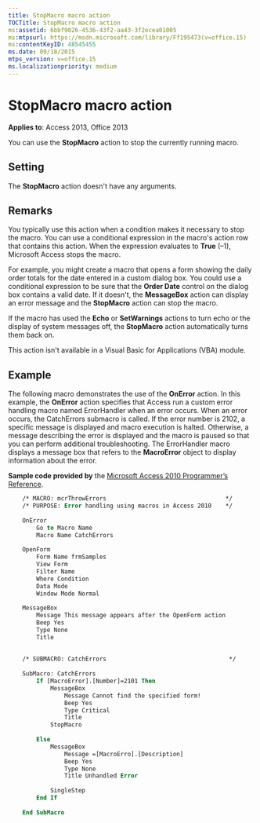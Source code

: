 ```yaml
---
title: StopMacro macro action
TOCTitle: StopMacro macro action
ms:assetid: 6bbf9026-4536-43f2-aa43-3f2ecea01005
ms:mtpsurl: https://msdn.microsoft.com/library/Ff195473(v=office.15)
ms:contentKeyID: 48545455
ms.date: 09/18/2015
mtps_version: v=office.15
ms.localizationpriority: medium
---
```


# StopMacro macro action

**Applies to**: Access 2013, Office 2013

You can use the **StopMacro** action to stop the currently running macro.

## Setting

The **StopMacro** action doesn't have any arguments.

## Remarks

You typically use this action when a condition makes it necessary to stop the macro. You can use a conditional expression in the macro's action row that contains this action. When the expression evaluates to **True** (–1), Microsoft Access stops the macro.

For example, you might create a macro that opens a form showing the daily order totals for the date entered in a custom dialog box. You could use a conditional expression to be sure that the **Order Date** control on the dialog box contains a valid date. If it doesn't, the **MessageBox** action can display an error message and the **StopMacro** action can stop the macro.

If the macro has used the **Echo** or **SetWarnings** actions to turn echo or the display of system messages off, the **StopMacro** action automatically turns them back on.

This action isn't available in a Visual Basic for Applications (VBA) module.

## Example

The following macro demonstrates the use of the **OnError** action. In this example, the **OnError** action specifies that Access run a custom error handling macro named ErrorHandler when an error occurs. When an error occurs, the CatchErrors submacro is called. If the error number is 2102, a specific message is displayed and macro execution is halted. Otherwise, a message describing the error is displayed and the macro is paused so that you can perform additional troubleshooting. The ErrorHandler macro displays a message box that refers to the **MacroError** object to display information about the error.

**Sample code provided by** the [Microsoft Access 2010 Programmer’s Reference](https://www.amazon.com/Microsoft-Access-2010-Programmers-Reference/dp/8126528125).

```vb
    /* MACRO: mcrThrowErrors                                  */
    /* PURPOSE: Error handling using macros in Access 2010    */
    
    OnError
        Go to Macro Name
        Macro Name CatchErrors
    
    OpenForm 
        Form Name frmSamples
        View Form
        Filter Name
        Where Condition
        Data Mode
        Window Mode Normal
    
    MessageBox 
        Message This message appears after the OpenForm action
        Beep Yes
        Type None
        Title
    
    
    /* SUBMACRO: CatchErrors                                   */
    
    SubMacro: CatchErrors
        If [MacroError].[Number]=2101 Then
            MessageBox
                Message Cannot find the specified form!
                Beep Yes
                Type Critical
                Title
            StopMacro
    
        Else
            MessageBox
                Message =[MacroErro].[Description]
                Beep Yes
                Type None
                Title Unhandled Error
    
            SingleStep
        End If
    
    End SubMacro
```
